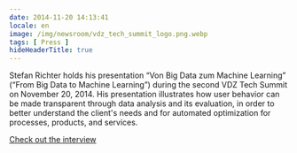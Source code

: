 ```yaml
---
date: 2014-11-20 14:13:41
locale: en
image: /img/newsroom/vdz_tech_summit_logo.png.webp
tags: [ Press ]
hideHeaderTitle: true
---
```


Stefan Richter holds his presentation “Von Big Data zum Machine Learning” (“From Big Data to Machine Learning”) during the second VDZ Tech Summit on November 20, 2014. His presentation illustrates how user behavior can be made transparent through data analysis and its evaluation, in order to better understand the client's needs and for automated optimization for processes, products, and services. 

[Check out the interview](http://www.vdz-tech-summit.com/konferenz/archiv/2-vdz-tech-summit-2014/interviews-2014/)